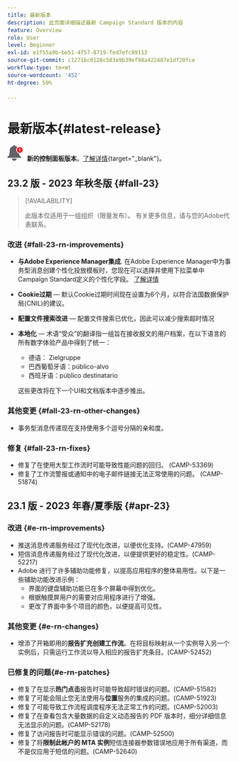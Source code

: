 ```yaml
---
title: 最新版本
description: 此页面详细描述最新 Campaign Standard 版本的内容
feature: Overview
role: User
level: Beginner
exl-id: e1f55a9b-be51-4f57-8719-fed7efc89113
source-git-commit: c1271bc0128c583e9b39ef98a422487e1df20fce
workflow-type: tm+mt
source-wordcount: '452'
ht-degree: 59%

---
```



# 最新版本{#latest-release}

![控制面板](assets/do-not-localize/cp-icon.png) **新的控制面板版本**。[了解详情](https://experienceleague.adobe.com/docs/control-panel/using/release-notes.html?lang=zh-Hans){target="_blank"}。



## 23.2 版 - 2023 年秋冬版 {#fall-23}

>[!AVAILABILITY]
>
>此版本仅适用于一组组织（限量发布）。 有关更多信息，请与您的Adobe代表联系。

### 改进 {#fall-23-rn-improvements}

* **与Adobe Experience Manager集成**. 在Adobe Experience Manager中为事务型消息创建个性化投放模板时，您现在可以选择并使用下拉菜单中Campaign Standard定义的个性化字段。 [了解详情](../../integrating/using/creating-email-experience-manager.md)

* **Cookie过期**  — 默认Cookie过期时间现在设置为6个月，以符合法国数据保护局(CNIL)的建议。

* **配置文件搜索改进**  — 配置文件搜索已优化，因此可以减少搜索超时情况

* **本地化**  — 术语“受众”的翻译指一组旨在接收报文的用户档案，在以下语言的所有数字体验产品中得到了统一：

   * 德语： Zielgruppe
   * 巴西葡萄牙语：público-alvo
   * 西班牙语：público destinatario

  这些更改将在下一个UI和文档版本中逐步推出。


### 其他变更 {#fall-23-rn-other-changes}

* 事务型消息传递现在支持使用多个逗号分隔的亲和度。

### 修复 {#fall-23-rn-fixes}

* 修复了在使用大型工作流时可能导致性能问题的回归。 (CAMP-53369)
* 修复了工作流警报或通知中的电子邮件链接无法正常使用的问题。 (CAMP-51874)

## 23.1 版 - 2023 年春/夏季版 {#apr-23}

### 改进 {#e-rn-improvements}

* 推送消息传递服务经过了现代化改进，以便优化支持。(CAMP-47959)
* 短信消息传递服务经过了现代化改进，以便提供更好的稳定性。(CAMP-52217)
* Adobe 进行了许多辅助功能修复，以提高应用程序的整体易用性。以下是一些辅助功能改进示例：
   * 界面的键盘辅助功能已在多个屏幕中得到优化。
   * 根据触摸屏用户的需要对应用程序进行了增强。
   * 更改了界面中多个项目的颜色，以便提高可见性。

### 其他变更 {#e-rn-changes}

* 增添了开箱即用的&#x200B;**报告扩充创建工作流**。在将目标映射从一个实例导入另一个实例后，只需运行工作流以导入相应的报告扩充条目。(CAMP-52452)

### 已修复的问题{#e-rn-patches}

* 修复了在显示&#x200B;**热门点击**&#x200B;报告时可能导致超时错误的问题。(CAMP-51582)
* 修复了可能会阻止您无法使用与&#x200B;**位置**&#x200B;服务的集成的问题。(CAMP-51923)
* 修复了可能导致工作流程调度程序无法正常工作的问题。(CAMP-52003)
* 修复了在查看包含大量数据的自定义动态报告的 PDF 版本时，细分详细信息无法显示的问题。(CAMP-52178)
* 修复了访问报告时可能显示错误的问题。(CAMP-52500)
* 修复了将&#x200B;**限制此帐户的 MTA 实例**&#x200B;短信连接器参数错误地应用于所有渠道，而不是仅应用于短信的问题。(CAMP-52640)
